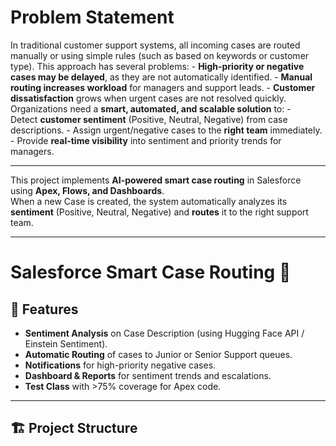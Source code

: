 # Problem Statement
In traditional customer support systems, all incoming cases are routed manually or using simple rules (such as based on keywords or customer type). This approach has several problems:
  - **High-priority or negative cases may be delayed**, as they are not automatically identified.
  - **Manual routing increases workload** for managers and support leads.
  - **Customer dissatisfaction** grows when urgent cases are not resolved quickly. Organizations need a **smart, automated, and scalable solution** to:
    - Detect **customer sentiment** (Positive, Neutral, Negative) from case descriptions.
    - Assign urgent/negative cases to the **right team** immediately.
    - Provide **real-time visibility** into sentiment and priority trends for managers.

---

This project implements **AI-powered smart case routing** in Salesforce using **Apex, Flows, and Dashboards**.  
When a new Case is created, the system automatically analyzes its **sentiment** (Positive, Neutral, Negative) and **routes** it to the right support team.  

---
# Salesforce Smart Case Routing 🚀

## 📌 Features
- **Sentiment Analysis** on Case Description (using Hugging Face API / Einstein Sentiment).
- **Automatic Routing** of cases to Junior or Senior Support queues.
- **Notifications** for high-priority negative cases.
- **Dashboard & Reports** for sentiment trends and escalations.
- **Test Class** with >75% coverage for Apex code.

---

## 🏗️ Project Structure
